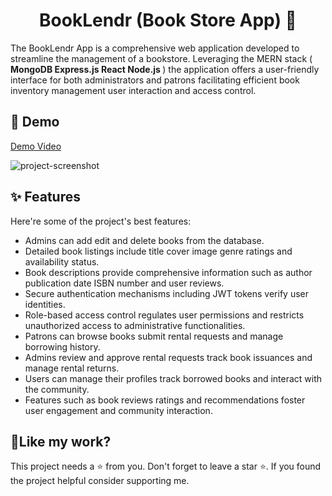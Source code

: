 <h1 align="center" id="title">BookLendr (Book Store App) 📙</h1>

<p id="description">The BookLendr App is a comprehensive web application developed to streamline the management of a bookstore. Leveraging the MERN stack (<b> MongoDB Express.js React Node.js </b>) the application offers a user-friendly interface for both administrators and patrons facilitating efficient book inventory management user interaction and access control.</p>

<h2>🚀 Demo</h2>

[Demo Video](https://drive.google.com/file/d/1mF1QEYOjLM8iLOajVfKTZ3zAFUzfQoOq/view?usp=sharing)


<img src="https://i.imgur.com/OpwVFj3.jpeg" alt="project-screenshot">

  
  
<h2>✨ Features</h2>

Here're some of the project's best features:

*   Admins can add edit and delete books from the database.
*   Detailed book listings include title cover image genre ratings and availability status.
*   Book descriptions provide comprehensive information such as author publication date ISBN number and user reviews.
*   Secure authentication mechanisms including JWT tokens verify user identities.
*   Role-based access control regulates user permissions and restricts unauthorized access to administrative functionalities.
*   Patrons can browse books submit rental requests and manage borrowing history.
*   Admins review and approve rental requests track book issuances and manage rental returns.
*   Users can manage their profiles track borrowed books and interact with the community.
*   Features such as book reviews ratings and recommendations foster user engagement and community interaction.

<h2>💖Like my work?</h2>

This project needs a ⭐️ from you. Don't forget to leave a star ⭐️. If you found the project helpful consider supporting me.
